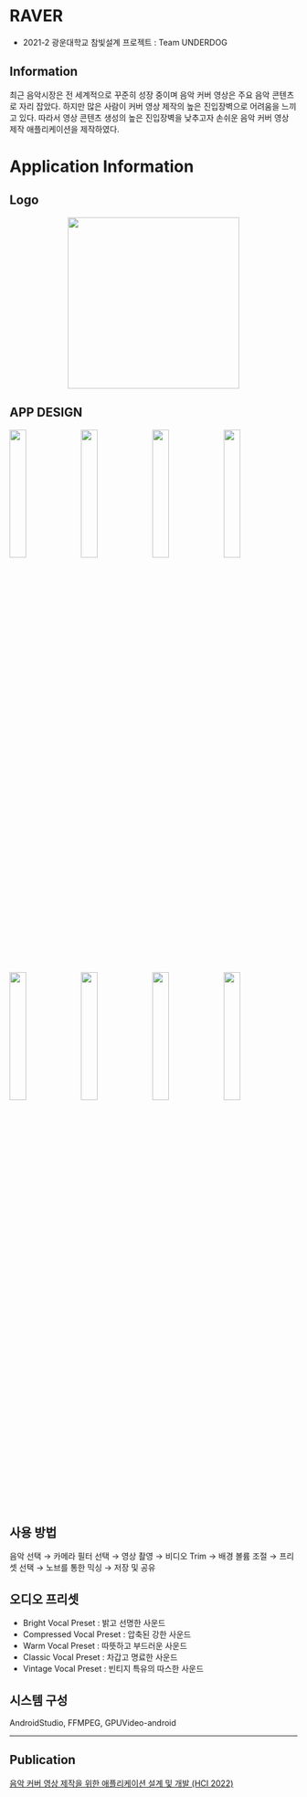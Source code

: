 # RAVER
* 2021-2 광운대학교 참빛설계 프로젝트 : Team UNDERDOG

## Information
최근 음악시장은 전 세계적으로 꾸준히 성장 중이며 음악 커버 영상은 주요 음악 콘텐츠로 자리 잡았다. 하지만 많은 사람이 커버 영상 제작의 높은 진입장벽으로 어려움을 느끼고 있다. 따라서 영상 콘텐츠 생성의 높은 진입장벽을 낮추고자 손쉬운 음악 커버 영상 제작 애플리케이션을 제작하였다. 

# Application Information
## Logo
<p align="center"><img width="300" src="https://user-images.githubusercontent.com/63574571/144405083-c2c1e946-e3d1-4405-a7de-c6d28ad69126.png">
  
 ## APP DESIGN
<p float="middle">
<img width="24%" src="https://user-images.githubusercontent.com/63574571/144405313-1c7b1196-c10f-48bd-99ec-3e044dac69f7.png">
<img width="24%" src="https://user-images.githubusercontent.com/63574571/144405324-b5c6e77e-443d-4738-bec1-6bfe0f5ab0aa.png">
<img width="24%" src="https://user-images.githubusercontent.com/63574571/144405333-9851a244-8066-48b5-97f0-79fb55a2753a.png">
<img width="24%" src="https://user-images.githubusercontent.com/63574571/144405345-9d87ced4-6299-41bc-826a-3d5031663ce2.png">
</p>

<p float="middle">                                                                                   
<img width="24%" src="https://user-images.githubusercontent.com/63574571/144405348-5d0dff94-3e07-463c-b519-5c1a363957e4.png">
<img width="24%" src="https://user-images.githubusercontent.com/63574571/144405353-ec61ff91-f23b-446e-bf8c-cedd7c1e426f.png">
<img width="24%" src="https://user-images.githubusercontent.com/63574571/144405359-96587ab7-6d39-4036-867f-292d0404c38c.png">
<img width="24%" src="https://user-images.githubusercontent.com/63574571/144405363-b37cbd0c-8b04-46db-b82b-e8654558a778.png">
</p>  

## 사용 방법  
음악 선택 → 카메라 필터 선택 → 영상 촬영 → 비디오 Trim → 배경 볼륨 조절 → 프리셋 선택 → 노브를 통한 믹싱 → 저장 및 공유 

## 오디오 프리셋
* Bright Vocal Preset : 밝고 선명한 사운드
* Compressed Vocal Preset : 압축된 강한 사운드
* Warm Vocal Preset : 따뜻하고 부드러운 사운드
* Classic Vocal Preset : 차갑고 명료한 사운드
* Vintage Vocal Preset : 빈티지 특유의 따스한 사운드

## 시스템 구성
AndroidStudio, FFMPEG, GPUVideo-android

****
## Publication
[음악 커버 영상 제작을 위한 애플리케이션 설계 및 개발 (HCI 2022)](https://github.com/noseaj/Underdog/blob/main/%E1%84%8B%E1%85%B3%E1%86%B7%E1%84%8B%E1%85%A1%E1%86%A8%20%E1%84%8F%E1%85%A5%E1%84%87%E1%85%A5%20%E1%84%8B%E1%85%A7%E1%86%BC%E1%84%89%E1%85%A1%E1%86%BC%20%E1%84%8C%E1%85%A6%E1%84%8C%E1%85%A1%E1%86%A8%E1%84%8B%E1%85%B3%E1%86%AF%20%E1%84%8B%E1%85%B1%E1%84%92%E1%85%A1%E1%86%AB%20%E1%84%8B%E1%85%A2%E1%84%91%E1%85%B3%E1%86%AF%E1%84%85%E1%85%B5%E1%84%8F%E1%85%A6%E1%84%8B%E1%85%B5%E1%84%89%E1%85%A7%E1%86%AB%20%E1%84%89%E1%85%A5%E1%86%AF%E1%84%80%E1%85%A8%20%E1%84%86%E1%85%B5%E1%86%BE%20%E1%84%80%E1%85%A2%E1%84%87%E1%85%A1%E1%86%AF.pdf)  
